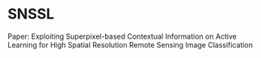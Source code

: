 # SNSSL
Paper: Exploiting Superpixel-based Contextual Information on Active Learning for High Spatial Resolution Remote Sensing Image Classification
